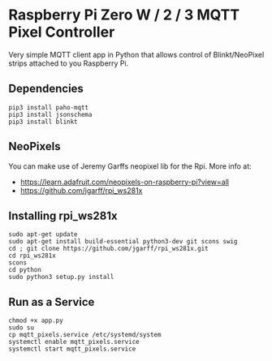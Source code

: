 # Raspberry Pi Zero W / 2 / 3 MQTT Pixel Controller

Very simple MQTT client app in Python that allows control of Blinkt/NeoPixel strips attached to you Raspberry Pi.

## Dependencies

```shell
pip3 install paho-mqtt
pip3 install jsonschema
pip3 install blinkt
```

## NeoPixels

You can make use of Jeremy Garffs neopixel lib for the Rpi. More info at:

* https://learn.adafruit.com/neopixels-on-raspberry-pi?view=all
* https://github.com/jgarff/rpi_ws281x

## Installing rpi_ws281x

```shell
sudo apt-get update
sudo apt-get install build-essential python3-dev git scons swig
cd ; git clone https://github.com/jgarff/rpi_ws281x.git
cd rpi_ws281x
scons
cd python
sudo python3 setup.py install
```

## Run as a Service

```shell
chmod +x app.py
sudo su
cp mqtt_pixels.service /etc/systemd/system
systemctl enable mqtt_pixels.service
systemctl start mqtt_pixels.service
```
